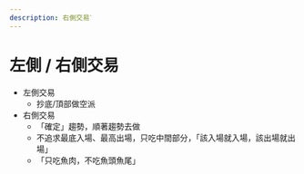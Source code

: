 ```yaml
---
description: 右側交易ˋ
---
```


# 左側 / 右側交易

* 左側交易
  * 抄底/頂部做空派
* 右側交易
  * 「確定」趨勢，順著趨勢去做
  * 不追求最底入場、最高出場，只吃中間部分，「該入場就入場，該出場就出場」
  * 「只吃魚肉，不吃魚頭魚尾」
